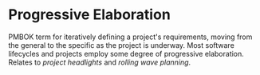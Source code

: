 # Progressive Elaboration


PMBOK term for iteratively defining a project's requirements, moving
from the general to the specific as the project is underway. Most
software lifecycles and projects employ some degree of progressive
elaboration. Relates to *project headlights* and *rolling wave
planning*.

